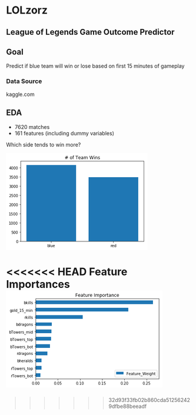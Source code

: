 # LOLzorz
## League of Legends Game Outcome Predictor

## Goal
Predict if blue team will win or lose based on first 15 minutes of gameplay

### Data Source
kaggle.com

## EDA
- 7620 matches
- 161 features (including dummy variables)

Which side tends to win more?

![](win_team.png)

<<<<<<< HEAD
Feature Importances
![](feature_importance.png)
=======
>>>>>>> 32d93f33fb02b860cda512562429dfbe88beeadf

